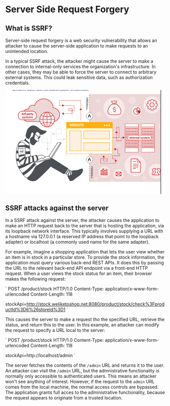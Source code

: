 # Server Side Request Forgery

## What is SSRF?

Server-side request forgery is a web security vulnerability that allows an attacker to cause the server-side application to make requests to an unintended location.

In a typical SSRF attack, the attacker might cause the server to make a connection to internal-only services the organization's infrastructure. In other cases, they may be able to force the server to connect to arbitrary external systems. This could leak sensitive data, such as authorization credentials.

![SSRF](../../images/SSRF.png)

## SSRF attacks against the server

In a SSRF attack against the server, the attacker causes the application to make an HTTP request back to the server that is hosting the application, via its loopback network interface. This typically involves supplying a URL with a hostname via 127.0.0.1 (a reserved IP address that point to the loopback adapter) or localhost (a commonly used name for the same adapter).

For example, imagine a shopping application that lets the user view whether an item is in stock in a particular store. To provide the stock information, the application must query various back-end REST APIs. It does this by passing the URL to the relevant back-end API endpoint via a front-end HTTP request. When a user views the stock status for an item, their browser makes the following request:

`
POST /product/stock HTTP/1.0
Content-Type: application/x-www-form-urlencoded
Content-Length: 118

stockApi=http://stock.weliketoshop.net:8080/product/stock/check%3FproductId%3D6%26storeId%3D1
`

This causes the server to make a request tho the specified URL, retrieve the status, and return this to the user.
In this example, an attacker can modify the request to specify a URL local to the server:

`
POST /product/stock HTTP/1.0
Content-Type: application/x-www-form-urlencoded
Content-Length: 118

stockApi=http://localhost/admin
`

The server fetches the contents of the `/admin` URL and returns it to the user.
An attacker can visit the `/admin` URL, but the admnistrative functionality is normally only accessible to authenticated users. This means an attacker won't see anything of interest. However, if the request to the `admin` URL comes from the local machine, the normal access controls are bypassed. The application grants full acces to the administrative functionality, because the request appears to originate from a trusted location.
